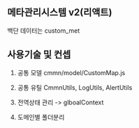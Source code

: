 ## 메타관리시스템 v2(리액트)

백단 데이터는 custom_met

## 사용기술 및 컨셉

1. 공통 모델 cmmn/model/CustomMap.js

2. 공통 유틸 CmmnUtils, LogUtils, AlertUtils

3. 전역상태 관리 -> glboalContext

4. 도메인별 폴더분리
